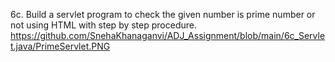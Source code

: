 6c. Build a servlet program to check the given number is prime number or not using HTML with step by step procedure.
https://github.com/SnehaKhanaganvi/ADJ_Assignment/blob/main/6c_Servlet.java/PrimeServlet.PNG

